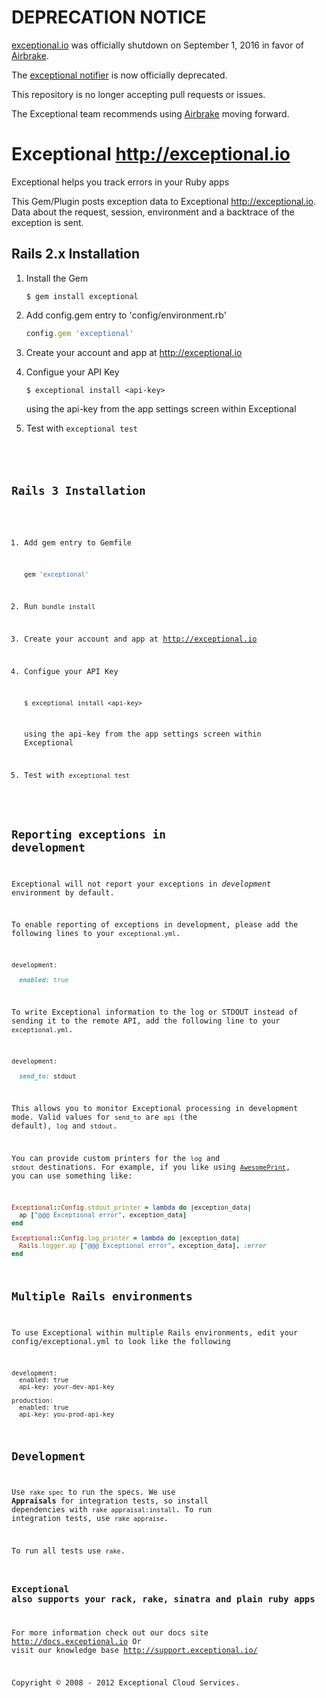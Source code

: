 # DEPRECATION NOTICE

[exceptional.io](http://exceptional.io) was officially shutdown on September 1, 2016 in favor of [Airbrake](https://airbrake.io).

The [exceptional notifier](https://github.com/exceptional/exceptional) is now officially deprecated.

This repository is no longer accepting pull requests or issues.

The Exceptional team recommends using [Airbrake](https://airbrake.io) moving forward.

# Exceptional <http://exceptional.io>

Exceptional helps you track errors in your Ruby apps

This Gem/Plugin posts exception data to Exceptional <http://exceptional.io>. Data about the request, session, environment and a backtrace of the exception is sent.

## Rails 2.x Installation

1.  Install the Gem
    
    ```
    $ gem install exceptional
    ```
    
2.  Add config.gem entry to 'config/environment.rb'
    
    ```ruby
    config.gem 'exceptional'
    ```
    
3.  Create your account and app at <http://exceptional.io>
    
4.  Configue your API Key
    
    ```
    $ exceptional install <api-key>
    ```
    
    using the api-key from the app settings screen within Exceptional

5.  Test with <code>exceptional test</cocde>
    
## Rails 3 Installation

1.  Add  gem entry to Gemfile
    
    ```ruby
    gem 'exceptional'
    ```
    
2.  Run <code>bundle install</code>

3.  Create your account and app at <http://exceptional.io>

4.  Configue your API Key
    
    ```
    $ exceptional install <api-key>
    ```
    
    using the api-key from the app settings screen within Exceptional

5.  Test with <code>exceptional test</code>

## Reporting exceptions in development

Exceptional will not report your exceptions in *development* environment by default. 

To enable reporting of exceptions in development, please add the following lines to your `exceptional.yml`.

```ruby
development:

  enabled: true
```

To write Exceptional information to the log or STDOUT instead of sending it to the remote API, add the following line to your `exceptional.yml`.

```ruby
development:

  send_to: stdout
```

This allows you to monitor Exceptional processing in development mode. Valid values for `send_to` are `api` (the default), `log` and `stdout`.

You can provide custom printers for the `log` and `stdout` destinations. For example, if you like using [`AwesomePrint`](https://github.com/michaeldv/awesome_print), you can use something like:

```ruby
Exceptional::Config.stdout_printer = lambda do |exception_data|
  ap ["@@@ Exceptional error", exception_data]
end

Exceptional::Config.log_printer = lambda do |exception_data|
  Rails.logger.ap ["@@@ Exceptional error", exception_data], :error
end
```

## Multiple Rails environments
To use Exceptional within multiple Rails environments, edit your
config/exceptional.yml to look like the following

```
development:
  enabled: true
  api-key: your-dev-api-key

production:
  enabled: true
  api-key: you-prod-api-key
```

## Development

Use `rake spec` to run the specs. We use **Appraisals** for integration tests, so
install dependencies with `rake appraisal:install`. To run integration tests, use `rake appraise`.

To run all tests use `rake`.

### Exceptional also supports your rack, rake, sinatra and plain ruby apps
For more information check out our docs site <http://docs.exceptional.io> 
Or visit our knowledge base <http://support.exceptional.io/>

Copyright © 2008 - 2012 Exceptional Cloud Services.
